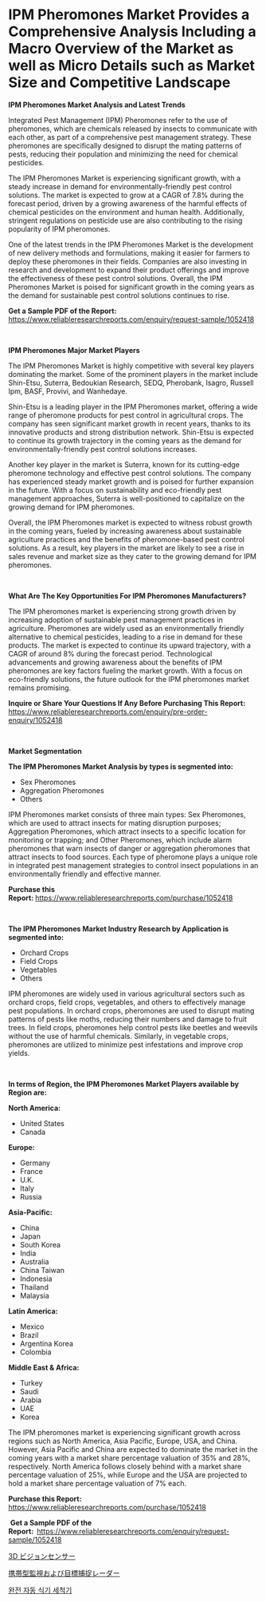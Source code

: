 <p><h1>IPM Pheromones Market Provides a Comprehensive Analysis Including a Macro Overview of the Market as well as Micro Details such as Market Size and Competitive Landscape</h1></p><p><strong>IPM Pheromones Market Analysis and Latest Trends</strong></p>
<p><p>Integrated Pest Management (IPM) Pheromones refer to the use of pheromones, which are chemicals released by insects to communicate with each other, as part of a comprehensive pest management strategy. These pheromones are specifically designed to disrupt the mating patterns of pests, reducing their population and minimizing the need for chemical pesticides.</p><p>The IPM Pheromones Market is experiencing significant growth, with a steady increase in demand for environmentally-friendly pest control solutions. The market is expected to grow at a CAGR of 7.8% during the forecast period, driven by a growing awareness of the harmful effects of chemical pesticides on the environment and human health. Additionally, stringent regulations on pesticide use are also contributing to the rising popularity of IPM pheromones.</p><p>One of the latest trends in the IPM Pheromones Market is the development of new delivery methods and formulations, making it easier for farmers to deploy these pheromones in their fields. Companies are also investing in research and development to expand their product offerings and improve the effectiveness of these pest control solutions. Overall, the IPM Pheromones Market is poised for significant growth in the coming years as the demand for sustainable pest control solutions continues to rise.</p></p>
<p><strong>Get a Sample PDF of the Report:&nbsp;</strong> <a href="https://www.reliableresearchreports.com/enquiry/request-sample/1052418">https://www.reliableresearchreports.com/enquiry/request-sample/1052418</a></p>
<p>&nbsp;</p>
<p><strong>IPM Pheromones Major Market Players</strong></p>
<p><p>The IPM Pheromones Market is highly competitive with several key players dominating the market. Some of the prominent players in the market include Shin-Etsu, Suterra, Bedoukian Research, SEDQ, Pherobank, Isagro, Russell Ipm, BASF, Provivi, and Wanhedaye. </p><p>Shin-Etsu is a leading player in the IPM Pheromones market, offering a wide range of pheromone products for pest control in agricultural crops. The company has seen significant market growth in recent years, thanks to its innovative products and strong distribution network. Shin-Etsu is expected to continue its growth trajectory in the coming years as the demand for environmentally-friendly pest control solutions increases.</p><p>Another key player in the market is Suterra, known for its cutting-edge pheromone technology and effective pest control solutions. The company has experienced steady market growth and is poised for further expansion in the future. With a focus on sustainability and eco-friendly pest management approaches, Suterra is well-positioned to capitalize on the growing demand for IPM pheromones.</p><p>Overall, the IPM Pheromones market is expected to witness robust growth in the coming years, fueled by increasing awareness about sustainable agriculture practices and the benefits of pheromone-based pest control solutions. As a result, key players in the market are likely to see a rise in sales revenue and market size as they cater to the growing demand for IPM pheromones.</p></p>
<p>&nbsp;</p>
<p><strong>What Are The Key Opportunities For IPM Pheromones Manufacturers?</strong></p>
<p><p>The IPM pheromones market is experiencing strong growth driven by increasing adoption of sustainable pest management practices in agriculture. Pheromones are widely used as an environmentally friendly alternative to chemical pesticides, leading to a rise in demand for these products. The market is expected to continue its upward trajectory, with a CAGR of around 8% during the forecast period. Technological advancements and growing awareness about the benefits of IPM pheromones are key factors fueling the market growth. With a focus on eco-friendly solutions, the future outlook for the IPM pheromones market remains promising.</p></p>
<p><strong>Inquire or Share Your Questions If Any Before Purchasing This Report:</strong> <a href="https://www.reliableresearchreports.com/enquiry/pre-order-enquiry/1052418">https://www.reliableresearchreports.com/enquiry/pre-order-enquiry/1052418</a></p>
<p>&nbsp;</p>
<p><strong>Market Segmentation</strong></p>
<p><strong>The IPM Pheromones Market Analysis by types is segmented into:</strong></p>
<p><ul><li>Sex Pheromones</li><li>Aggregation Pheromones</li><li>Others</li></ul></p>
<p><p>IPM Pheromones market consists of three main types: Sex Pheromones, which are used to attract insects for mating disruption purposes; Aggregation Pheromones, which attract insects to a specific location for monitoring or trapping; and Other Pheromones, which include alarm pheromones that warn insects of danger or aggregation pheromones that attract insects to food sources. Each type of pheromone plays a unique role in integrated pest management strategies to control insect populations in an environmentally friendly and effective manner.</p></p>
<p><strong>Purchase this Report:&nbsp;</strong><a href="https://www.reliableresearchreports.com/purchase/1052418">https://www.reliableresearchreports.com/purchase/1052418</a></p>
<p>&nbsp;</p>
<p><strong>The IPM Pheromones Market Industry Research by Application is segmented into:</strong></p>
<p><ul><li>Orchard Crops</li><li>Field Crops</li><li>Vegetables</li><li>Others</li></ul></p>
<p><p>IPM pheromones are widely used in various agricultural sectors such as orchard crops, field crops, vegetables, and others to effectively manage pest populations. In orchard crops, pheromones are used to disrupt mating patterns of pests like moths, reducing their numbers and damage to fruit trees. In field crops, pheromones help control pests like beetles and weevils without the use of harmful chemicals. Similarly, in vegetable crops, pheromones are utilized to minimize pest infestations and improve crop yields.</p></p>
<p>&nbsp;</p>
<p><strong>In terms of Region, the IPM Pheromones Market Players available by Region are:</strong></p>
<p>
    <p> <strong> North America: </strong>
        <ul>
            <li>United States</li>
            <li>Canada</li>
        </ul>
        </p> 
    <p> <strong> Europe: </strong>
        <ul>
            <li>Germany</li>
            <li>France</li>
            <li>U.K.</li>
            <li>Italy</li>
            <li>Russia</li>
        </ul>
        </p> 
    <p> <strong> Asia-Pacific: </strong>
        <ul>
            <li>China</li>
            <li>Japan</li>
            <li>South Korea</li>
            <li>India</li>
            <li>Australia</li>
            <li>China Taiwan</li>
            <li>Indonesia</li>
            <li>Thailand</li>
            <li>Malaysia</li>
        </ul>
        </p> 
    <p> <strong> Latin America: </strong>
        <ul>
            <li>Mexico</li>
            <li>Brazil</li>
            <li>Argentina Korea</li>
            <li>Colombia</li>
        </ul>
        </p> 
    <p> <strong> Middle East & Africa: </strong>
        <ul>
            <li>Turkey</li>
            <li>Saudi</li>
            <li>Arabia</li>
            <li>UAE</li>
            <li>Korea</li>
        </ul>
    </p>
    </p>
<p><p>The IPM pheromones market is experiencing significant growth across regions such as North America, Asia Pacific, Europe, USA, and China. However, Asia Pacific and China are expected to dominate the market in the coming years with a market share percentage valuation of 35% and 28%, respectively. North America follows closely behind with a market share percentage valuation of 25%, while Europe and the USA are projected to hold a market share percentage valuation of 7% each.</p></p>
<p><strong>Purchase this Report: </strong><a href="https://www.reliableresearchreports.com/purchase/1052418">https://www.reliableresearchreports.com/purchase/1052418</a></p>
<p>&nbsp;<strong>Get a Sample PDF of the Report:&nbsp;&nbsp;</strong><a href="https://www.reliableresearchreports.com/enquiry/request-sample/1052418">https://www.reliableresearchreports.com/enquiry/request-sample/1052418</a></p>
<p><strong></strong></p>
<p><p><a href="https://medium.com/@kelosurfing/3d%E3%83%93%E3%82%B8%E3%83%A7%E3%83%B3%E3%82%BB%E3%83%B3%E3%82%B5%E3%83%BC%E5%B8%82%E5%A0%B4%E5%88%86%E6%9E%90-%E3%81%9D%E3%81%AEcagr-%E5%B8%82%E5%A0%B4%E3%82%BB%E3%82%B0%E3%83%A1%E3%83%B3%E3%83%86%E3%83%BC%E3%82%B7%E3%83%A7%E3%83%B3-%E3%81%8A%E3%82%88%E3%81%B3%E3%82%B0%E3%83%AD%E3%83%BC%E3%83%90%E3%83%AB%E7%94%A3%E6%A5%AD%E6%A6%82%E8%A6%B3-5daa16e5fbb8">3D ビジョンセンサー</a></p><p><a href="https://medium.com/@denizaktekin/%E6%90%BA%E5%B8%AF%E5%8F%AF%E8%83%BD%E3%81%AA%E7%9B%A3%E8%A6%96%E3%81%8A%E3%82%88%E3%81%B3%E7%9B%AE%E6%A8%99%E6%8D%95%E6%8D%89%E3%83%AC%E3%83%BC%E3%83%80%E3%83%BC%E3%81%AE%E5%B8%82%E5%A0%B4%E5%88%86%E6%9E%90-%E3%81%9D%E3%81%AEcagr-%E5%B8%82%E5%A0%B4%E3%82%BB%E3%82%B0%E3%83%A1%E3%83%B3%E3%83%86%E3%83%BC%E3%82%B7%E3%83%A7%E3%83%B3-%E3%81%8A%E3%82%88%E3%81%B3%E3%82%B0%E3%83%AD%E3%83%BC%E3%83%90%E3%83%AB%E7%94%A3%E6%A5%AD%E6%A6%82%E8%A6%81-b9ec665a084d">携帯型監視および目標捕捉レーダー</a></p><p><a href="https://medium.com/@twb809904379/%EC%99%84%EC%A0%84-%EC%9E%90%EB%8F%99%EC%8B%9D-%EC%8B%9D%EA%B8%B0-%EC%84%B8%EC%B2%99%EA%B8%B0-%EC%8B%9C%EC%9E%A5-%EC%84%B1%EA%B3%B5%EC%A0%81%EC%9D%B8-%EB%B9%84%EC%A6%88%EB%8B%88%EC%8A%A4-%EC%A0%84%EB%9E%B5%EC%9D%98-%EC%97%B4%EC%87%A0-2031%EB%85%84%EA%B9%8C%EC%A7%80-%EC%98%88%EC%B8%A1-dd421e9143ce">완전 자동 식기 세척기</a></p></p>